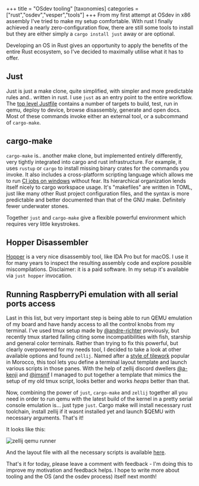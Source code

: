 +++
title = "OSdev tooling"
[taxonomies]
categories = ["rust","osdev","vesper","tools"]
+++
From my first attempt at OSdev in x86 assembly I've tried to make my setup comfortable. With rust I finally achieved a nearly zero-configuration flow, there are still some tools to install but they are either simply a `cargo install just` away or are optional.

Developing an OS in Rust gives an opportunity to apply the benefits of the entire Rust ecosystem, so I've decided to maximally utilise what it has to offer.

<!-- more -->

## Just

Just is just a make clone, quite simplified, with simpler and more predictable rules and.. written in rust. I use `just` as an entry point to the entire workflow. The [top level Justfile](https://github.com/metta-systems/vesper/blob/develop/Justfile) contains a number of targets to build, test, run in qemu, deploy to device, browse disassembly, generate and open docs. Most of these commands invoke either an external tool, or a subcommand of `cargo-make`.

## cargo-make

`cargo-make` is.. another make clone, but implemented entirely differently, very tightly integrated into cargo and rust infrastructure. For example, it uses `rustup` or `cargo` to install missing binary crates for the commands you invoke. It also includes a cross-platform scripting language which allows me to run [CI jobs on windows](https://github.com/metta-systems/vesper/actions/workflows/build.yml) without fear. Its hierarchical organization lends itself nicely to cargo workspace usage. It's "makefiles" are written in TOML, just like many other Rust project configuration files, and the syntax is more predictable and better documented than that of the GNU make. Definitely fewer underwater stones.

Together `just` and `cargo-make` give a flexible powerful environment which requires very little keystrokes.

## Hopper Disassembler

[Hopper](https://hopperapp.com) is a very nice disassembly tool, like IDA Pro but for macOS. I use it for many years to inspect the resulting assembly code and explore possible miscompilations. Disclaimer: it is a paid software. In my setup it's available via `just hopper` invocation.

## Running RaspberryPi emulation with all serial ports access

Last in this list, but very important step is being able to run QEMU emulation of my board and have handy access to all the control knobs from my terminal. I've used tmux setup made by [@andre-richter](https://github.com/andre-richter) previously, but recently tmux started failing citing some incompatibilities with fish, starship and general color terminals. Rather than trying to fix this powerful, but clearly overpowered for my needs tool, I decided to take a look at other available options and found `zellij`. Named after a [style of tilework](https://en.wikipedia.org/wiki/Zellij) popular in Morocco, this tool lets you define a terminal layout template and launch various scripts in those panes. With the help of zellij discord dwellers [@a-kenji](https://github.com/a-kenji) and [@imsnif](https://github.com/imsnif) I managed to put together a template that mimics the setup of my old tmux script, looks better and works _heaps_ better than that.

Now, combining the power of `just`, `cargo-make` and `zellij` together all you need in order to run qemu with the latest build of the kernel in a pretty serial console emulation is... just type `just`. Cargo make will install necessary rust toolchain, install zellij if it wasnt installed yet and launch $QEMU with necessary arguments. That's it!

It looks like this:

![zellij qemu runner](/images/zellij-qemu1.jpg)

And the layout file with all the necessary scripts is available [here](https://github.com/metta-systems/vesper/tree/improve-kernel-bringup/emulation).

That's it for today, please leave a comment with feedback - I'm doing this to improve my motivation and feedback helps. I hope to write more about tooling and the OS (and the osdev process) itself next month!
